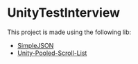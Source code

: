 # UnityTestInterview

This project is made using the following lib:
* [SimpleJSON](https://github.com/HenrikPoulsen/SimpleJSON)
* [Unity-Pooled-Scroll-List](https://github.com/disas69/Unity-Pooled-Scroll-List)